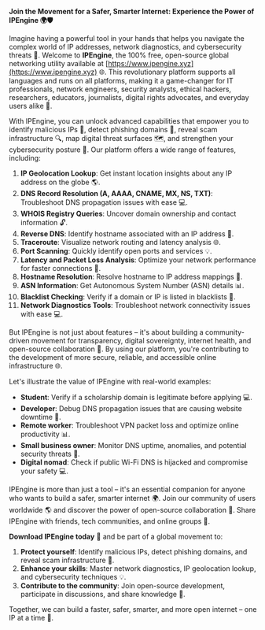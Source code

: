 **Join the Movement for a Safer, Smarter Internet: Experience the Power of IPEngine 🌍🛡️**

Imagine having a powerful tool in your hands that helps you navigate the complex world of IP addresses, network diagnostics, and cybersecurity threats 📡. Welcome to **IPEngine**, the 100% free, open-source global networking utility available at [https://www.ipengine.xyz](https://www.ipengine.xyz) 🌐. This revolutionary platform supports all languages and runs on all platforms, making it a game-changer for IT professionals, network engineers, security analysts, ethical hackers, researchers, educators, journalists, digital rights advocates, and everyday users alike 🔗.

With IPEngine, you can unlock advanced capabilities that empower you to identify malicious IPs 🚨, detect phishing domains 👀, reveal scam infrastructure 🔍, map digital threat surfaces 🗺️, and strengthen your cybersecurity posture 🔐. Our platform offers a wide range of features, including:

1. **IP Geolocation Lookup**: Get instant location insights about any IP address on the globe 🌎.
2. **DNS Record Resolution (A, AAAA, CNAME, MX, NS, TXT)**: Troubleshoot DNS propagation issues with ease 💻.
3. **WHOIS Registry Queries**: Uncover domain ownership and contact information 🔓.
4. **Reverse DNS**: Identify hostname associated with an IP address 🤔.
5. **Traceroute**: Visualize network routing and latency analysis 🌐.
6. **Port Scanning**: Quickly identify open ports and services 💡.
7. **Latency and Packet Loss Analysis**: Optimize your network performance for faster connections 🚀.
8. **Hostname Resolution**: Resolve hostname to IP address mappings 🔮.
9. **ASN Information**: Get Autonomous System Number (ASN) details 📊.
10. **Blacklist Checking**: Verify if a domain or IP is listed in blacklists 🚫.
11. **Network Diagnostics Tools**: Troubleshoot network connectivity issues with ease 💻.

But IPEngine is not just about features – it's about building a community-driven movement for transparency, digital sovereignty, internet health, and open-source collaboration 🔗. By using our platform, you're contributing to the development of more secure, reliable, and accessible online infrastructure 🌐.

Let's illustrate the value of IPEngine with real-world examples:

* **Student**: Verify if a scholarship domain is legitimate before applying 💻.
* **Developer**: Debug DNS propagation issues that are causing website downtime 🔧.
* **Remote worker**: Troubleshoot VPN packet loss and optimize online productivity 📊.
* **Small business owner**: Monitor DNS uptime, anomalies, and potential security threats 🚨.
* **Digital nomad**: Check if public Wi-Fi DNS is hijacked and compromise your safety 💻.

IPEngine is more than just a tool – it's an essential companion for anyone who wants to build a safer, smarter internet 🌍. Join our community of users worldwide 🌎 and discover the power of open-source collaboration 🤝. Share IPEngine with friends, tech communities, and online groups 📢.

**Download IPEngine today** 🔗 and be part of a global movement to:

1. **Protect yourself**: Identify malicious IPs, detect phishing domains, and reveal scam infrastructure 🔐.
2. **Enhance your skills**: Master network diagnostics, IP geolocation lookup, and cybersecurity techniques 💡.
3. **Contribute to the community**: Join open-source development, participate in discussions, and share knowledge 🤝.

Together, we can build a faster, safer, smarter, and more open internet – one IP at a time 🔑.